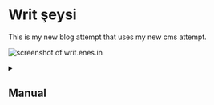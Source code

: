 # Writ şeysi

This is my new blog attempt that uses my new cms attempt.

![screenshot of writ.enes.in](https://user-images.githubusercontent.com/5516876/213278219-4c4f604e-2c6b-45a6-a6dc-5bb9a1c5c5e8.png)

<details>
<summary><h2>Manual</h2></summary>

To check the look & feel locally, follow the next chapter. Mostly though, this is for my future self.

<details>
<summary><h3>Prerequisites</h3></summary>
Currently, a command line application such as <a href="https://iterm2.com/">iTerm2</a> or <a href="https://git-scm.com/">Git Bash</a> is needed to run this project.

Also, these packages should be installed in your computer beforehand:
- Git (Download here: https://git-scm.com/)
- Node.js & npm (Download here: https://nodejs.org/en/)
- Writ-CMS (Downlaod here: https://github.com/scriptype/writ-cms/blob/master/readme.md#installation)
</details>
<details>
<summary><h3>Installation</h3></summary>

```sh
git clone git@github.com:scriptype/writ.git
```
</details>
<details>
<summary><h3>Create and extend</h3></summary>

In the project directory, run:

```sh
writ start
```
</details>
<details>
<summary><h3>Finalise for release</h3></summary>

In the project directory, run:

```sh
writ build
```
</details>

</details>
